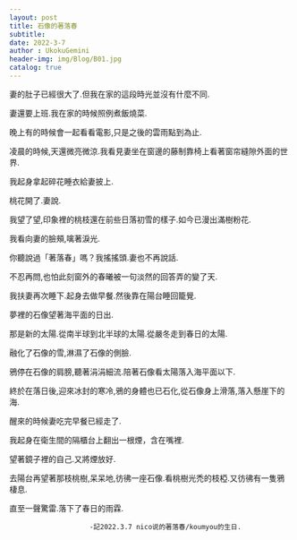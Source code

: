 ```yaml
---
layout: post
title: 石像的著落春
subtitle: 
date: 2022-3-7
author : UkokuGemini
header-img: img/Blog/B01.jpg
catalog: true
---
```


妻的肚子已經很大了.但我在家的這段時光並沒有什麼不同.

妻還要上班.我在家的時候照例煮飯燒菜.

晚上有的時候會一起看看電影,只是之後的雲雨點到為止.

凌晨的時候,天還微亮微涼.我看見妻坐在窗邊的藤制靠椅上看著窗帘縫隙外面的世界.

我起身拿起碎花睡衣給妻披上.

桃花開了.妻說.

我望了望,印象裡的桃枝還在前些日落初雪的樣子.如今已漫出滿樹粉花.

我看向妻的臉頰,噙著淚光.

你聽說過「著落春」嗎？我搖搖頭.妻也不再說話.

不忍再問,也怕此刻窗外的春曦被一句淡然的回答弄的變了天.

我扶妻再次睡下.起身去做早餐.然後靠在陽台睡回籠覺.

夢裡的石像望著海平面的日出.

那是新的太陽.從南半球到北半球的太陽.從嚴冬走到春日的太陽.

融化了石像的雪,淋濕了石像的側臉.

鴉停在石像的肩膀,聽著涓涓細流.陪著石像看太陽落入海平面以下.

終於在落日後,迎來冰封的寒冷,鴉的身體也已石化,從石像身上滑落,落入懸崖下的海.

醒來的時候妻吃完早餐已經走了.

我起身在衛生間的隔櫃台上翻出一根煙，含在嘴裡.

望著鏡子裡的自己.又將煙放好.

去陽台再望著那枝桃樹,呆呆地,彷彿一座石像.看桃樹光禿的枝椏.又彷彿有一隻鴉棲息.

直至一聲驚雷.落下了春日的雨霖.

                        -記2022.3.7 nico说的著落春/koumyou的生日.

